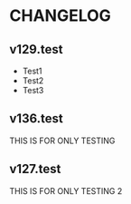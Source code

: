 # CHANGELOG

## v129.test
- Test1
- Test2
- Test3

## v136.test
THIS IS FOR ONLY TESTING

## v127.test
THIS IS FOR ONLY TESTING 2
